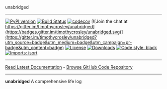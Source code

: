 unabridged
_________________

[![PyPI version](https://badge.fury.io/py/unabridged.svg)](http://badge.fury.io/py/unabridged)
[![Build Status](https://travis-ci.org/timothycrosley/unabridged.svg?branch=master)](https://travis-ci.org/timothycrosley/unabridged)
[![codecov](https://codecov.io/gh/timothycrosley/unabridged/branch/master/graph/badge.svg)](https://codecov.io/gh/timothycrosley/unabridged)
[![Join the chat at https://gitter.im/timothycrosley/unabridged](https://badges.gitter.im/timothycrosley/unabridged.svg)](https://gitter.im/timothycrosley/unabridged?utm_source=badge&utm_medium=badge&utm_campaign=pr-badge&utm_content=badge)
[![License](https://img.shields.io/github/license/mashape/apistatus.svg)](https://pypi.python.org/pypi/unabridged/)
[![Downloads](https://pepy.tech/badge/unabridged)](https://pepy.tech/project/unabridged)
[![Code style: black](https://img.shields.io/badge/code%20style-black-000000.svg)](https://github.com/psf/black)
[![Imports: isort](https://img.shields.io/badge/%20imports-isort-%231674b1?style=flat&labelColor=ef8336)](https://timothycrosley.github.io/isort/)
_________________

[Read Latest Documentation](https://timothycrosley.github.io/unabridged/) - [Browse GitHub Code Repository](https://github.com/timothycrosley/unabridged/)
_________________

**unabridged** A comprehensive life log
